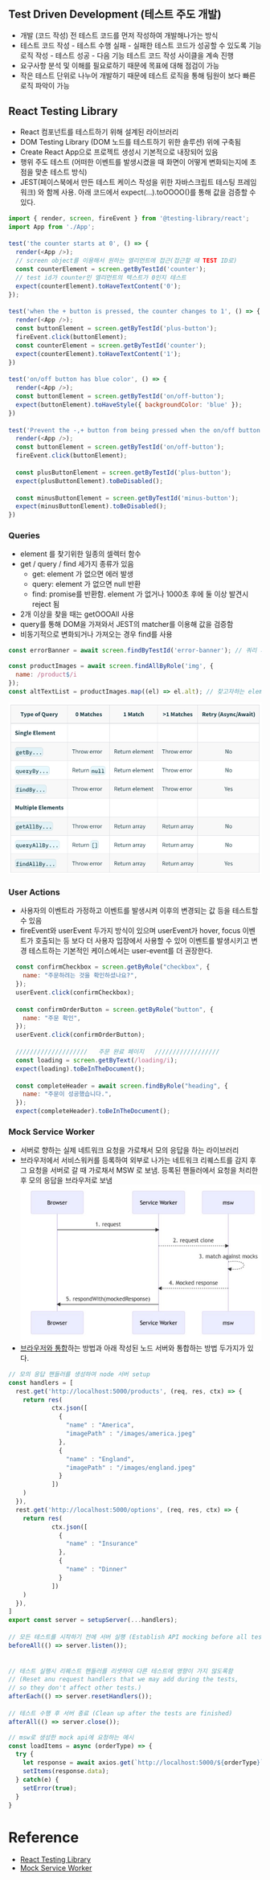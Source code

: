 ## Test Driven Development (테스트 주도 개발)
- 개발 (코드 작성) 전 테스트 코드를 먼저 작성하여 개발해나가는 방식
- 테스트 코드 작성 - 테스트 수행 실패 - 실패한 테스트 코드가 성공할 수 있도록 기능 로직 작성 - 테스트 성공 - 다음 기능 테스트 코드 작성 사이클을 계속 진행
- 요구사항 분석 및 이해를 필요로하기 때문에 목표에 대해 점검이 가능
- 작은 테스트 단위로 나누어 개발하기 때문에 테스트 로직을 통해 팀원이 보다 빠른 로직 파악이 가능

## React Testing Library
- React 컴포넌트를 테스트하기 위해 설계된 라이브러리
- DOM Testing Library (DOM 노드를 테스트하기 위한 솔루션) 위에 구축됨
- Create React App으로 프로젝트 생성시 기본적으로 내장되어 있음
- 행위 주도 테스트 (어떠한 이벤트를 발생시켰을 때 화면이 어떻게 변화되는지에 초점을 맞춘 테스트 방식)
- JEST(페이스북에서 만든 테스트 케이스 작성을 위한 자바스크립트 테스팅 프레임워크) 와 함께 사용.
  아래 코드에서 expect(...).toOOOO()를 통해 값을 검증할 수 있다.
```js
import { render, screen, fireEvent } from '@testing-library/react';
import App from './App';

test('the counter starts at 0', () => {
  render(<App />);
  // screen object를 이용해서 원하는 엘리먼트에 접근(접근할 때 TEST ID로)
  const counterElement = screen.getByTestId('counter');
  // test id가 counter인 엘리먼트의 텍스트가 0인지 테스트
  expect(counterElement).toHaveTextContent('0');
});

test('when the + button is pressed, the counter changes to 1', () => {
  render(<App />);
  const buttonElement = screen.getByTestId('plus-button');
  fireEvent.click(buttonElement);
  const counterElement = screen.getByTestId('counter');
  expect(counterElement).toHaveTextContent('1');
})

test('on/off button has blue color', () => {
  render(<App />);
  const buttonElement = screen.getByTestId('on/off-button');
  expect(buttonElement).toHaveStyle({ backgroundColor: 'blue' });
})

test('Prevent the -,+ button from being pressed when the on/off button is clicked', () => {
  render(<App />);
  const buttonElement = screen.getByTestId('on/off-button');
  fireEvent.click(buttonElement);

  const plusButtonElement = screen.getByTestId('plus-button');
  expect(plusButtonElement).toBeDisabled();

  const minusButtonElement = screen.getByTestId('minus-button');
  expect(minusButtonElement).toBeDisabled();
})
```

### Queries
- element 를 찾기위한 일종의 셀렉터 함수
- get / query / find 세가지 종류가 있음
  - get: element 가 없으면 에러 발생
  - query: element 가 없으면 null 반환
  - find: promise를 반환함. element 가 없거나 1000초 후에 둘 이상 발견시 reject 됨
- 2개 이상을 찾을 때는 getOOOAll 사용
- query를 통해 DOM을 가져와서 JEST의 matcher를 이용해 값을 검증함
- 비동기적으로 변화되거나 가져오는 경우 find를 사용
```js
const errorBanner = await screen.findByTestId('error-banner'); // 쿼리 사용 예시
```
```js
const productImages = await screen.findAllByRole('img', {
  name: /product$/i
});
const altTextList = productImages.map((el) => el.alt); // 찾고자하는 element가 2개 이상일 때 쿼리 사용 예시
```
![Alt text](images/rtl1.png)

### User Actions
- 사용자의 이벤트라 가정하고 이벤트를 발생시켜 이후의 변경되는 값 등을 테스트할 수 있음
- fireEvent와 userEvent 두가지 방식이 있으며 userEvent가 hover, focus 이벤트가 호출되는 등 보다 더 사용자 입장에서 사용할 수 있어
  이벤트를 발생시키고 변경 테스트하는 기본적인 케이스에서는 user-event를 더 권장한다.
```js
  const confirmCheckbox = screen.getByRole("checkbox", {
    name: "주문하려는 것을 확인하셨나요?",
  });
  userEvent.click(confirmCheckbox);

  const confirmOrderButton = screen.getByRole("button", {
    name: "주문 확인",
  });
  userEvent.click(confirmOrderButton);

  ////////////////////   주문 완료 페이지   //////////////////
  const loading = screen.getByText(/loading/i);
  expect(loading).toBeInTheDocument();

  const completeHeader = await screen.findByRole("heading", {
    name: "주문이 성공했습니다.",
  });
  expect(completeHeader).toBeInTheDocument();
```

### Mock Service Worker
- 서버로 향하는 실제 네트워크 요청을 가로채서 모의 응답을 하는 라이브러리
- 브라우저에서 서비스워커를 등록하여 외부로 나가는 네트워크 리퀘스트를 감지 후 그 요청을 서버로 갈 때 가로채서 MSW 로 보냄. 등록된 핸들러에서 요청을 처리한 후 모의 응답을 브라우저로 보냄
  ![Alt text](images/rtl2.png)
- [브라우저와 통합](https://mswjs.io/docs/api/setup-worker)하는 방법과 아래 작성된 노드 서버와 통합하는 방법 두가지가 있다.


```js
// 모의 응답 핸들러를 생성하여 node 서버 setup
const handlers = [
  rest.get('http://localhost:5000/products', (req, res, ctx) => {
    return res(
            ctx.json([
              {
                "name" : "America",
                "imagePath" : "/images/america.jpeg"
              },
              {
                "name" : "England",
                "imagePath" : "/images/england.jpeg"
              }
            ])
    )
  }),
  rest.get('http://localhost:5000/options', (req, res, ctx) => {
    return res(
            ctx.json([
              {
                "name" : "Insurance"
              },
              {
                "name" : "Dinner"
              }
            ])
    )
  }),
]
export const server = setupServer(...handlers);

// 모든 테스트를 시작하기 전에 서버 실행 (Establish API mocking before all tests.)
beforeAll(() => server.listen());


// 테스트 실행시 리퀘스트 핸들러를 리셋하여 다른 테스트에 영향이 가지 않도록함
// (Reset anu request handlers that we may add during the tests,
// so they don't affect other tests.)
afterEach(() => server.resetHandlers());

// 테스트 수행 후 서버 종료 (Clean up after the tests are finished)
afterAll(() => server.close());
```

```js
// msw로 생성한 mock api에 요청하는 예시
const loadItems = async (orderType) => {
  try {
    let response = await axios.get(`http://localhost:5000/${orderType}`);
    setItems(response.data);
  } catch(e) {
    setError(true);
  }
}
```

# Reference
- [React Testing Library](https://testing-library.com/docs/react-testing-library/intro/)
- [Mock Service Worker](https://mswjs.io/docs/#request-flow-diagram)